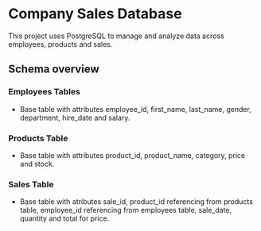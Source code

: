 # Company Sales Database
This project uses PostgreSQL to manage and analyze data across employees, products and sales.
## Schema overview
### Employees Tables
- Base table with attributes employee_id, first_name, last_name, gender, department, hire_date and salary.
### Products Table
- Base table with attributes product_id, product_name, category, price and stock.
### Sales Table
- Base table with atributes sale_id, product_id referencing from products table, employee_id referencing from employees table, sale_date, quantity and total for price.
